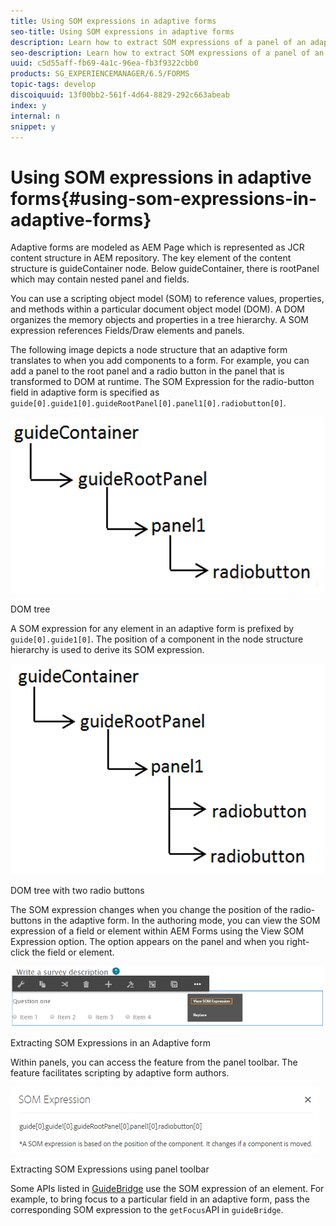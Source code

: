 ```yaml
---
title: Using SOM expressions in adaptive forms
seo-title: Using SOM expressions in adaptive forms
description: Learn how to extract SOM expressions of a panel of an adaptive form.
seo-description: Learn how to extract SOM expressions of a panel of an adaptive form.
uuid: c5d55aff-fb69-4a1c-96ea-fb3f9322cbb0
products: SG_EXPERIENCEMANAGER/6.5/FORMS
topic-tags: develop
discoiquuid: 13f00bb2-561f-4d64-8829-292c663abeab
index: y
internal: n
snippet: y
---
```


# Using SOM expressions in adaptive forms{#using-som-expressions-in-adaptive-forms}

Adaptive forms are modeled as AEM Page which is represented as JCR content structure in AEM repository. The key element of the content structure is guideContainer node. Below guideContainer, there is rootPanel which may contain nested panel and fields.

You can use a scripting object model (SOM) to reference values, properties, and methods within a particular document object model (DOM). A DOM organizes the memory objects and properties in a tree hierarchy. A SOM expression references Fields/Draw elements and panels.

The following image depicts a node structure that an adaptive form translates to when you add components to a form. For example, you can add a panel to the root panel and a radio button in the panel that is transformed to DOM at runtime. The SOM Expression for the radio-button field in adaptive form is specified as `guide[0].guide1[0].guideRootPanel[0].panel1[0].radiobutton[0]`.

![DOM tree](assets/hierarchy.png)

DOM tree

A SOM expression for any element in an adaptive form is prefixed by `guide[0].guide1[0]`. The position of a component in the node structure hierarchy is used to derive its SOM expression.

![DOM tree with two radio buttons](assets/hierarchy_radio_button.png)

DOM tree with two radio buttons

The SOM expression changes when you change the position of the radio-buttons in the adaptive form. In the authoring mode, you can view the SOM expression of a field or element within AEM Forms using the View SOM Expression option. The option appears on the panel and when you right-click the field or element. 

![Extracting SOM Expressions in an Adaptive form](assets/som-expressions.png)

Extracting SOM Expressions in an Adaptive form

Within panels, you can access the feature from the panel toolbar. The feature facilitates scripting by adaptive form authors.

![Extracting SOM Expressions using panel toolbar](assets/som-expression.png)

Extracting SOM Expressions using panel toolbar

Some APIs listed in [GuideBridge]( http://helpx.adobe.com/aem-forms/6/javascript-api/GuideBridge.md) use the SOM expression of an element. For example, to bring focus to a particular field in an adaptive form, pass the corresponding SOM expression to the `getFocus`API in `guideBridge`.  

